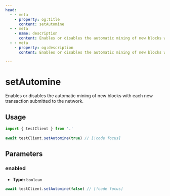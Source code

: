 ```yaml
---
head:
  - - meta
    - property: og:title
      content: setAutomine
  - - meta
    - name: description
      content: Enables or disables the automatic mining of new blocks with each new transaction submitted to the network.
  - - meta
    - property: og:description
      content: Enables or disables the automatic mining of new blocks with each new transaction submitted to the network.

---
```


# setAutomine

Enables or disables the automatic mining of new blocks with each new transaction submitted to the network.

## Usage

```ts
import { testClient } from '.'
 
await testClient.setAutomine(true) // [!code focus]
```

## Parameters

### enabled

- **Type:** `boolean`

```ts
await testClient.setAutomine(false) // [!code focus]
```